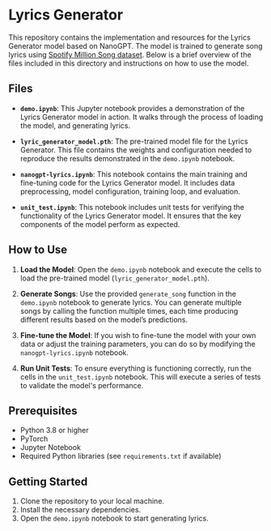 # Lyrics Generator

This repository contains the implementation and resources for the Lyrics Generator model based on NanoGPT. The model is trained to generate song lyrics using [Spotify Million Song dataset](https://www.kaggle.com/datasets/notshrirang/spotify-million-song-dataset). Below is a brief overview of the files included in this directory and instructions on how to use the model.

## Files

- **`demo.ipynb`**: This Jupyter notebook provides a demonstration of the Lyrics Generator model in action. It walks through the process of loading the model, and generating lyrics.

- **`lyric_generator_model.pth`**: The pre-trained model file for the Lyrics Generator. This file contains the weights and configuration needed to reproduce the results demonstrated in the `demo.ipynb` notebook.

- **`nanogpt-lyrics.ipynb`**: This notebook contains the main training and fine-tuning code for the Lyrics Generator model. It includes data preprocessing, model configuration, training loop, and evaluation.

- **`unit_test.ipynb`**: This notebook includes unit tests for verifying the functionality of the Lyrics Generator model. It ensures that the key components of the model perform as expected.

## How to Use

1. **Load the Model**: Open the `demo.ipynb` notebook and execute the cells to load the pre-trained model (`lyric_generator_model.pth`).

2. **Generate Songs**: Use the provided `generate_song` function in the `demo.ipynb` notebook to generate lyrics. You can generate multiple songs by calling the function multiple times, each time producing different results based on the model’s predictions.

3. **Fine-tune the Model**: If you wish to fine-tune the model with your own data or adjust the training parameters, you can do so by modifying the `nanogpt-lyrics.ipynb` notebook.

4. **Run Unit Tests**: To ensure everything is functioning correctly, run the cells in the `unit_test.ipynb` notebook. This will execute a series of tests to validate the model's performance.

## Prerequisites

- Python 3.8 or higher
- PyTorch
- Jupyter Notebook
- Required Python libraries (see `requirements.txt` if available)

## Getting Started

1. Clone the repository to your local machine.
2. Install the necessary dependencies.
3. Open the `demo.ipynb` notebook to start generating lyrics.

